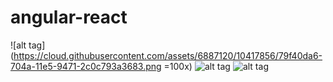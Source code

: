 # angular-react

![alt tag](https://cloud.githubusercontent.com/assets/6887120/10417856/79f40da6-704a-11e5-9471-2c0c793a3683.png =100x)
![alt tag](https://cloud.githubusercontent.com/assets/6887120/10417857/79faf648-704a-11e5-9213-d407ecc31bad.png)
![alt tag](https://cloud.githubusercontent.com/assets/6887120/10417858/79ffdb36-704a-11e5-859d-d8aceae2f4a6.png)
